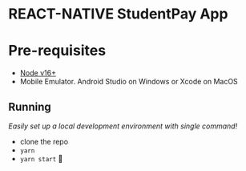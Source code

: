 # REACT-NATIVE StudentPay App

# Pre-requisites

- [Node v16+](https://nodejs.org/)
- Mobile Emulator. Android Studio on Windows or Xcode on MacOS

## Running

_Easily set up a local development environment with single command!_

- clone the repo
- `yarn`
- `yarn start` 🚀
